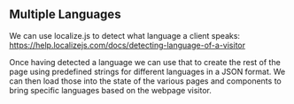 ## Multiple Languages ##

We can use localize.js to detect what language a client speaks: https://help.localizejs.com/docs/detecting-language-of-a-visitor

Once having detected a language we can use that to create the rest of the page using predefined strings for different languages
in a JSON format. We can then load those into the state of the various pages and components to bring specific languages based
on the webpage visitor.
